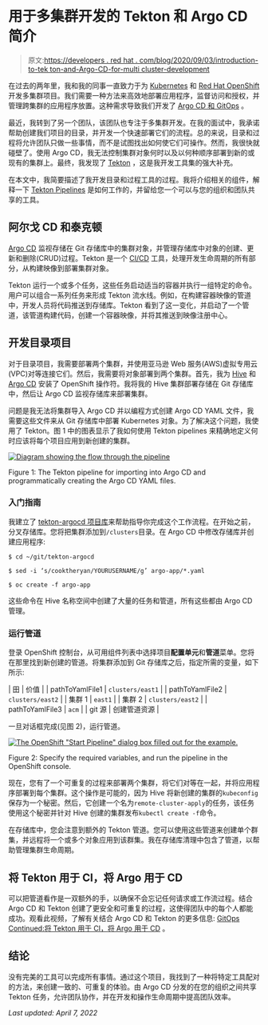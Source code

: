 # 用于多集群开发的 Tekton 和 Argo CD 简介

> 原文:[https://developers . red hat . com/blog/2020/09/03/introduction-to-tek ton-and-Argo-CD-for-multi cluster-development](https://developers.redhat.com/blog/2020/09/03/introduction-to-tekton-and-argo-cd-for-multicluster-development)

在过去的两年里，我和我的同事一直致力于为 [Kubernetes](https://developers.redhat.com/topics/kubernetes) 和 [Red Hat OpenShift](https://developers.redhat.com/products/openshift/overview) 开发多集群项目。我们需要一种方法来高效地部署应用程序，监督访问和授权，并管理跨集群的应用程序放置。这种需求导致我们开发了 [Argo CD 和 GitOps](https://developers.redhat.com/blog/2020/08/17/openshift-joins-the-argo-cd-community-kubecon-europe-2020/) 。

最近，我转到了另一个团队，该团队也专注于多集群开发。在我的面试中，我承诺帮助创建我们项目的目录，并开发一个快速部署它们的流程。总的来说，目录和过程将允许团队只做一些事情，而不是试图找出如何使它们可操作。然而，我很快就碰壁了。使用 Argo CD，我无法控制集群对象何时以及以何种顺序部署到新的或现有的集群上。最终，我发现了 [Tekton](https://www.openshift.com/blog/openshift-pipelines-tech-preview-blog) ，这是我开发工具集的强大补充。

在本文中，我简要描述了我开发目录和过程工具的过程。我将介绍相关的组件，解释一下 [Tekton Pipelines](https://developers.redhat.com/blog/2020/04/30/creating-pipelines-with-openshift-4-4s-new-pipeline-builder-and-tekton-pipelines/) 是如何工作的，并留给您一个可以与您的组织和团队共享的工具。

## 阿尔戈 CD 和泰克顿

[Argo CD](https://argoproj.github.io/argo-cd/) 监视存储在 Git 存储库中的集群对象，并管理存储库中对象的创建、更新和删除(CRUD)过程。Tekton 是一个 [CI/CD](https://developers.redhat.com/topics/ci-cd) 工具，处理开发生命周期的所有部分，从构建映像到部署集群对象。

Tekton 运行一个或多个任务，这些任务启动适当的容器并执行一组特定的命令。用户可以组合一系列任务来形成 Tekton 流水线。例如，在构建容器映像的管道中，开发人员将代码推送到存储库。Tekton 看到了这一变化，并启动了一个管道，该管道构建代码，创建一个容器映像，并将其推送到映像注册中心。

## 开发目录项目

对于目录项目，我需要部署两个集群，并使用亚马逊 Web 服务(AWS)虚拟专用云(VPC)对等连接它们。然后，我需要将对象部署到两个集群。首先，我为 [Hive](https://www.openshift.com/blog/openshift-hive-cluster-as-a-service) 和 [Argo CD](https://demo.openshift.com/en/dev/argocd/) 安装了 OpenShift 操作符。我将我的 Hive 集群部署存储在 Git 存储库中，然后让 Argo CD 监视存储库来部署集群。

问题是我无法将集群导入 Argo CD 并以编程方式创建 Argo CD YAML 文件，我需要这些文件来从 Git 存储库中部署 Kubernetes 对象。为了解决这个问题，我使用了 Tekton。图 1 中的图表显示了我如何使用 Tekton pipelines 来精确地定义何时应该将每个项目应用到新创建的集群。

[![Diagram showing the flow through the pipeline](../Images/9412f4903094861e5681ac1a3f4e67fc.png "img_5f4e588337272")](/sites/default/files/blog/2020/09/img_5f4e588337272.png)

Figure 1: The Tekton pipeline for importing into Argo CD and programmatically creating the Argo CD YAML files.

### 入门指南

我建立了 [tekton-argocd 项目库](https://github.com/cooktheryan/tekton-argocd.git)来帮助指导你完成这个工作流程。在开始之前，分叉存储库。您将把集群添加到`/clusters`目录。在 Argo CD 中修改存储库并创建应用程序:

```
$ cd ~/git/tekton-argocd

$ sed -i ‘s/cooktheryan/YOURUSERNAME/g’ argo-app/*.yaml

$ oc create -f argo-app

```

这些命令在 Hive 名称空间中创建了大量的任务和管道，所有这些都由 Argo CD 管理。

### 运行管道

登录 OpenShift 控制台，从可用组件列表中选择项目**配置单元**和**管道**菜单。您将在那里找到新创建的管道。将集群添加到 Git 存储库之后，指定所需的变量，如下所示:

| 田 | 价值 |
| pathToYamlFile1 | `clusters/east1` |
| pathToYamlFile2 | `clusters/east2` |
| 集群 1 | `east1` |
| 集群 2 | `clusters/east2` |
| pathToYamlFile3 | `acm` |
| git 源 | 创建管道资源 |

一旦对话框完成(见图 2)，运行管道。

[![The OpenShift &quot;Start Pipeline&quot; dialog box filled out for the example.](../Images/2820b5ecf6c21d0c7e42524cac4c70ba.png "img_5f4e58332fe53")](/sites/default/files/blog/2020/09/img_5f4e58332fe53.png)

Figure 2: Specify the required variables, and run the pipeline in the OpenShift console.

现在，您有了一个可重复的过程来部署两个集群，将它们对等在一起，并将应用程序部署到每个集群。这个操作是可能的，因为 Hive 将新创建的集群的`kubeconfig`保存为一个秘密。然后，它创建一个名为`remote-cluster-apply`的任务，该任务使用这个秘密并针对 Hive 创建的集群发布`kubectl create -f`命令。

在存储库中，您会注意到额外的 Tekton 管道。您可以使用这些管道来创建单个群集，并远程将一个或多个对象应用到该群集。我在存储库清理中包含了管道，以帮助管理集群生命周期。

## 将 Tekton 用于 CI，将 Argo 用于 CD

可以把管道看作是一双额外的手，以确保不会忘记任何请求或工作流过程。结合 Argo CD 和 Tekton 创建了更安全和可重复的过程，这使得团队中的每个人都能成功。观看此视频，了解有关结合 Argo CD 和 Tekton 的更多信息: [GitOps Continued:将 Tekton 用于 CI，将 Argo 用于 CD](https://youtu.be/pVZ-3LEIHc8) 。

## 结论

没有完美的工具可以完成所有事情。通过这个项目，我找到了一种将特定工具配对的方法，来创建一致的、可重复的体验。由 Argo CD 分发的在您的组织之间共享 Tekton 任务，允许团队协作，并在开发和操作生命周期中提高团队效率。

*Last updated: April 7, 2022*